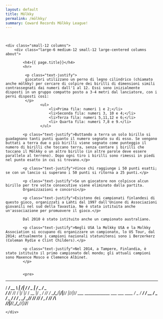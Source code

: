 ```yaml
---
layout: default
title: Mölkky
permalink: /mölkky/
summary: Coward Records Mölkky League!
---
```


<div class="fullWidth">
  <br>


	<div class="small-12 columns">
		<div class="large-6 medium-12 small-12 large-centered columns about">

	        <h4>{{ page.title}}</h4> 
	        <hr>		
		    
			 <p class="text-justify">
			 giocatori utilizzano un perno di legno cilindrico (chiamato anche mölkky) per cercare di colpire dei birilli di dimensioni simili contrassegnati dai numeri dall'1 al 12. Essi sono inizialmente disposti in un gruppo compatto posto a 3-4 metri dal lanciatore, con i perni disposti così:
			 </p>
					<ul>
						<li>Prima fila: numeri 1 e 2;</li>
						<li>Seconda fila: numeri 3, 10 e 4;</li>
						<li>Terza fila: numeri 5,11,12 e 6;</li>
						<li> Quarta fila: numeri 7,8 e 9.</li>
					</ul>	
				
			<p class="text-justify">Buttando a terra un solo birillo si guadagnano tanti punti quanto il numero segnato su di esso. Se vengono buttati a terra due o più birilli viene segnato come punteggio il numero di birilli che toccano terra, senza contare i birilli che toccano il Mölkky o un altro birillo (in altre parole deve essere parallelo al terreno). Dopo ogni tiro i birilli sono rimessi in piedi nel punto esatto in cui si trovano.</p>

			<p class="text-justify">Vince chi raggiunge i 50 punti esatti; se con un lancio si superano i 50 punti si ritorna a 25 punti.</p>

			<p class="text-justify">Se un giocatore non colpisce alcun birillo per tre volte consecutive viene eliminato dalla partita.
			Organizzazioni e concorsi</p>

			<p class="text-justify">Esistono dei campionati finlandesi di questo gioco, organizzati a Lahti dal 1997 dall'Unione di Associazioni giovanili nel sud della Tavastia. Ne è stata istituita anche un'associazione per promuovere il gioco.</p>

			Dal 2010 è stato istituito anche un campionato australiano.

			<p class="text-justify">Negli USA la Molkky USA e la Molkky Association si occupano di organizzare un campionato, lo US Tour, dal 2014; attualmente i campioni nazionali statunitensi sono i Berzerkerz (Coleman Rydie e Clint Childers).</p>

			<p class="text-justify">Nel 2014, a Tampere, Finlandia, è stato istituito il primo campionato del mondo; gli attuali campioni sono Maxence Mosco e Clemence Albinet. 
			</p>
			

			<pre>
   _________ _      _____   ___  ___
  / ___/ __ \ | /| / / _ | / _ \/ _ \
 / /__/ /_/ / |/ |/ / __ |/ , _/ // /
 \___/\____/|__/|__/_/ |_/_/|_/____/
    ___  _____________  ___  ___  ____
   / _ \/ __/ ___/ __ \/ _ \/ _ \/ __/
  / , _/ _// /__/ /_/ / , _/ // /\ \
 /_/|_/___/\___/\____/_/|_/____/___/
            </pre> 
		</div>
		
	</div>
</div>
